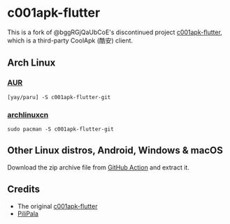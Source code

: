 # c001apk-flutter

This is a fork of @bggRGjQaUbCoE's discontinued project [c001apk-flutter](https://github.com/bggRGjQaUbCoE/c001apk-flutter), which is a third-party CoolApk (酷安) client.

## Arch Linux

### [AUR](https://aur.archlinux.org/packages/c001apk-flutter-git)

```shell
[yay/paru] -S c001apk-flutter-git
```

### [archlinuxcn](https://github.com/archlinuxcn/repo/tree/master/archlinuxcn/c001apk-flutter-git)

```shell
sudo pacman -S c001apk-flutter-git
```

## Other Linux distros, Android, Windows & macOS

Download the zip archive file from [GitHub Action](https://github.com/Integral-Tech/c001apk-flutter/actions) and extract it.

## Credits
- The original [c001apk-flutter](https://github.com/bggRGjQaUbCoE/c001apk-flutter)
- [PiliPala](https://github.com/guozhigq/pilipala)
